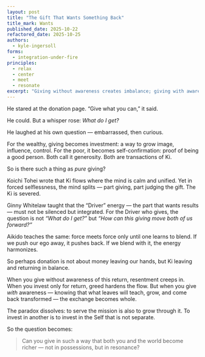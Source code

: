 ```yaml
---
layout: post
title: "The Gift That Wants Something Back"
title_mark: Wants
published_date: 2025-10-22
refactored_date: 2025-10-25
authors:
  - kyle-ingersoll
forms:
  - integration-under-fire
principles:
  - relax
  - center
  - meet
  - resonate
excerpt: "Giving without awareness creates imbalance; giving with awareness turns donation into resonance, where both giver and world are enriched."
---
```


He stared at the donation page.
“Give what you can,” it said.

He could.
But a whisper rose: *What do I get?*

He laughed at his own question — embarrassed, then curious.

For the wealthy, giving becomes investment: a way to grow image, influence, control.
For the poor, it becomes self-confirmation: proof of being a good person.
Both call it generosity. Both are transactions of Ki.

So is there such a thing as *pure* giving?

Koichi Tohei wrote that Ki flows where the mind is calm and unified.
Yet in forced selflessness, the mind splits — part giving, part judging the gift.
The Ki is severed.

Ginny Whitelaw taught that the “Driver” energy — the part that wants results — must not be silenced but integrated.
For the Driver who gives, the question is not *“What do I get?”*
but *“How can this giving move both of us forward?”*

Aikido teaches the same: force meets force only until one learns to blend.
If we push our ego away, it pushes back.
If we blend with it, the energy harmonizes.

So perhaps donation is not about money leaving our hands,
but Ki leaving and returning in balance.

When you give without awareness of this return, resentment creeps in.
When you invest only for return, greed hardens the flow.
But when you give *with* awareness — knowing that what leaves will teach, grow, and come back transformed
—
the exchange becomes whole.

The paradox dissolves:
to serve the mission is also to grow through it.
To invest in another is to invest in the Self that is not separate.

So the question becomes:

> Can you give in such a way that both you and the world become richer —
not in possessions, but in resonance?
